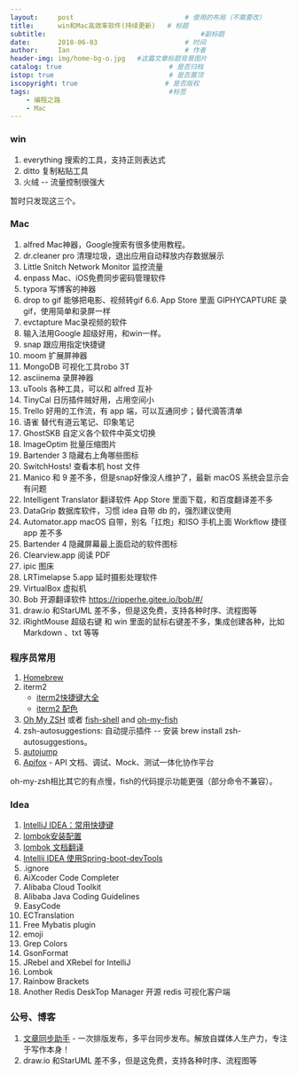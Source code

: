 ```yaml
---
layout:     post             				# 使用的布局（不需要改）
title:      win和Mac高效率软件(持续更新)   # 标题 
subtitle:    					  				#副标题
date:       2018-06-03  					# 时间
author:     Ian                  			# 作者
header-img: img/home-bg-o.jpg	#这篇文章标题背景图片
catalog: true                        	# 是否归档
istop: true                             # 是否置顶
iscopyright: true                      # 是否版权
tags:                              		#标签
    - 编程之路
    - Mac
---
```


### win

1. everything 搜索的工具，支持正则表达式
2. ditto  复制粘贴工具
3. 火绒  -- 流量控制很强大

暂时只发现这三个。

### Mac
1. alfred  Mac神器，Google搜索有很多使用教程。
2. dr.cleaner pro  清理垃圾，退出应用自动释放内存数据展示
3. Little Snitch Network Monitor  监控流量
4. enpass  Mac、iOS免费同步密码管理软件
5. typora  写博客的神器
6. drop to gif 能够把电影、视频转gif
6.6. App Store 里面 GIPHYCAPTURE 录 gif，使用简单和录屏一样
7. evctapture Mac录视频的软件
8. 输入法用Google 超级好用，和win一样。
9. snap 跟应用指定快捷键
10. moom 扩展屏神器
11. MongoDB  可视化工具robo 3T
12. asciinema  录屏神器
13. uTools 各种工具，可以和 alfred 互补
14. TinyCal 日历插件贼好用，占用空间小
15. Trello  好用的工作流，有 app 端，可以互通同步；替代滴答清单
16. 语雀  替代有道云笔记、印象笔记
17. GhostSKB 自定义各个软件中英文切换
18. ImageOptim  批量压缩图片
19. Bartender 3   隐藏右上角哪些图标
20. SwitchHosts!  查看本机 host 文件
21. Manico 和 9 差不多，但是snap好像没人维护了，最新 macOS 系统会显示会有问题
22. Intelligent Translator 翻译软件 App Store 里面下载，和百度翻译差不多
23. DataGrip 数据库软件，习惯 idea 自带 db 的，强烈建议使用
24. Automator.app macOS 自带，别名「扛炮」和ISO 手机上面 Workflow 捷径 app 差不多
25. Bartender 4 隐藏屏幕最上面启动的软件图标
26. Clearview.app 阅读 PDF
27. ipic 图床
28. LRTimelapse 5.app  延时摄影处理软件
29. VirtualBox  虚拟机
30. Bob 开源翻译软件 <https://ripperhe.gitee.io/bob/#/>
31. draw.io 和StarUML 差不多，但是这免费，支持各种时序、流程图等
32. iRightMouse 超级右键 和 win 里面的鼠标右键差不多，集成创建各种，比如 Markdown 、txt 等等

### 程序员常用
1. [Homebrew](https://brew.sh/index_zh-cn)
2. iterm2 
    - [iterm2快捷键大全](https://blog.csdn.net/ws1352864983/article/details/51512904) 
    - [iterm2 配色](https://github.com/MartinSeeler/iterm2-material-design)
3. [Oh My ZSH](http://ohmyz.sh/) 或者 [fish-shell](https://github.com/fish-shell/fish-shell) and [oh-my-fish](https://github.com/oh-my-fish/oh-my-fish)
4. zsh-autosuggestions: 自动提示插件 -- 安装 brew install zsh-autosuggestions。
5. [autojump](https://github.com/wting/autojump)
6. [Apifox](https://www.apifox.cn/) - API 文档、调试、Mock、测试一体化协作平台

oh-my-zsh相比其它的有点慢，fish的代码提示功能更强（部分命令不兼容）。

### Idea
1. [IntelliJ IDEA：常用快捷键](http://www.cnblogs.com/jajian/p/8012603.html)
2. [lombok安装配置](http://uniquezhangqi.top/2018/06/03/%E7%BC%96%E7%A8%8B%E4%B9%8B%E8%B7%AF-lombok%E7%9A%84%E4%BD%BF%E7%94%A8/)
3. [lombok 文档翻译](https://www.jianshu.com/p/97f7b8bc3359)
4. [Intellij IDEA 使用Spring-boot-devTools](https://blog.csdn.net/wjc475869/article/details/52442484)
5. .ignore
6. AiXcoder Code Completer
7. Alibaba Cloud Toolkit
8. Alibaba Java Coding Guidelines
9. EasyCode
10. ECTranslation
11. Free Mybatis plugin
12. emoji
13. Grep Colors
14. GsonFormat
15. JRebel and XRebel for IntelliJ
16. Lombok
17. Rainbow Brackets
18. Another Redis DeskTop Manager  开源 redis 可视化客户端

### 公号、博客
1. [文章同步助手](https://www.wechatsync.com/) - 一次排版发布，多平台同步发布。解放自媒体人生产力，专注于写作本身！
2. draw.io 和StarUML 差不多，但是这免费，支持各种时序、流程图等





